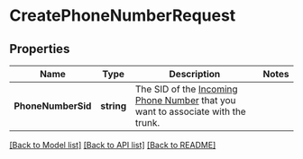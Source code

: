 # CreatePhoneNumberRequest

## Properties

Name | Type | Description | Notes
------------ | ------------- | ------------- | -------------
**PhoneNumberSid** | **string** | The SID of the [Incoming Phone Number](https://www.twilio.com/docs/phone-numbers/api/incomingphonenumber-resource) that you want to associate with the trunk. | 

[[Back to Model list]](../README.md#documentation-for-models) [[Back to API list]](../README.md#documentation-for-api-endpoints) [[Back to README]](../README.md)


